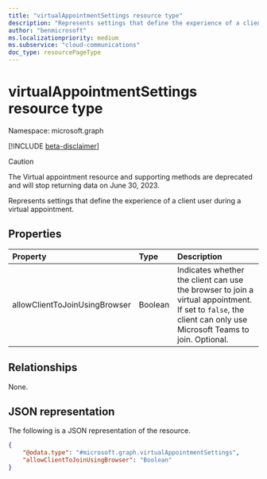 ```yaml
---
title: "virtualAppointmentSettings resource type"
description: "Represents settings that define the experience of a client user during a virtual appointment."
author: "benmicrosoft"
ms.localizationpriority: medium
ms.subservice: "cloud-communications"
doc_type: resourcePageType
---
```


# virtualAppointmentSettings resource type

Namespace: microsoft.graph

[!INCLUDE [beta-disclaimer](../../includes/beta-disclaimer.md)]

> [!CAUTION] 
  > The Virtual appointment resource and supporting methods are deprecated and will stop returning data on June 30, 2023.

Represents settings that define the experience of a client user during a virtual appointment.

## Properties
|Property|Type|Description|
|:---|:---|:---|
|allowClientToJoinUsingBrowser|Boolean|Indicates whether the client can use the browser to join a virtual appointment. If set to `false`, the client can only use Microsoft Teams to join. Optional.|

## Relationships
None.

## JSON representation
The following is a JSON representation of the resource.
<!-- {
  "blockType": "resource",
  "@odata.type": "microsoft.graph.virtualAppointmentSettings"
}
-->
``` json
{
    "@odata.type": "#microsoft.graph.virtualAppointmentSettings",
    "allowClientToJoinUsingBrowser": "Boolean"
}
```

